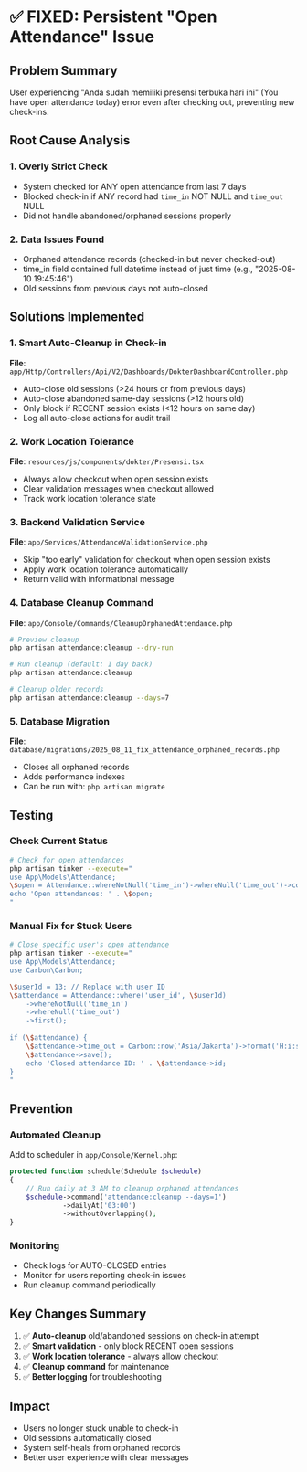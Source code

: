 # ✅ FIXED: Persistent "Open Attendance" Issue

## Problem Summary
User experiencing "Anda sudah memiliki presensi terbuka hari ini" (You have open attendance today) error even after checking out, preventing new check-ins.

## Root Cause Analysis

### 1. **Overly Strict Check**
- System checked for ANY open attendance from last 7 days
- Blocked check-in if ANY record had `time_in` NOT NULL and `time_out` NULL
- Did not handle abandoned/orphaned sessions properly

### 2. **Data Issues Found**
- Orphaned attendance records (checked-in but never checked-out)
- time_in field contained full datetime instead of just time (e.g., "2025-08-10 19:45:46")
- Old sessions from previous days not auto-closed

## Solutions Implemented

### 1. **Smart Auto-Cleanup in Check-in** 
**File**: `app/Http/Controllers/Api/V2/Dashboards/DokterDashboardController.php`
- Auto-close old sessions (>24 hours or from previous days)
- Auto-close abandoned same-day sessions (>12 hours old)
- Only block if RECENT session exists (<12 hours on same day)
- Log all auto-close actions for audit trail

### 2. **Work Location Tolerance**
**File**: `resources/js/components/dokter/Presensi.tsx`
- Always allow checkout when open session exists
- Clear validation messages when checkout allowed
- Track work location tolerance state

### 3. **Backend Validation Service**
**File**: `app/Services/AttendanceValidationService.php`
- Skip "too early" validation for checkout when open session exists
- Apply work location tolerance automatically
- Return valid with informational message

### 4. **Database Cleanup Command**
**File**: `app/Console/Commands/CleanupOrphanedAttendance.php`
```bash
# Preview cleanup
php artisan attendance:cleanup --dry-run

# Run cleanup (default: 1 day back)
php artisan attendance:cleanup

# Cleanup older records
php artisan attendance:cleanup --days=7
```

### 5. **Database Migration**
**File**: `database/migrations/2025_08_11_fix_attendance_orphaned_records.php`
- Closes all orphaned records
- Adds performance indexes
- Can be run with: `php artisan migrate`

## Testing

### Check Current Status
```bash
# Check for open attendances
php artisan tinker --execute="
use App\Models\Attendance;
\$open = Attendance::whereNotNull('time_in')->whereNull('time_out')->count();
echo 'Open attendances: ' . \$open;
"
```

### Manual Fix for Stuck Users
```bash
# Close specific user's open attendance
php artisan tinker --execute="
use App\Models\Attendance;
use Carbon\Carbon;

\$userId = 13; // Replace with user ID
\$attendance = Attendance::where('user_id', \$userId)
    ->whereNotNull('time_in')
    ->whereNull('time_out')
    ->first();
    
if (\$attendance) {
    \$attendance->time_out = Carbon::now('Asia/Jakarta')->format('H:i:s');
    \$attendance->save();
    echo 'Closed attendance ID: ' . \$attendance->id;
}
"
```

## Prevention

### Automated Cleanup
Add to scheduler in `app/Console/Kernel.php`:
```php
protected function schedule(Schedule $schedule)
{
    // Run daily at 3 AM to cleanup orphaned attendances
    $schedule->command('attendance:cleanup --days=1')
             ->dailyAt('03:00')
             ->withoutOverlapping();
}
```

### Monitoring
- Check logs for AUTO-CLOSED entries
- Monitor for users reporting check-in issues
- Run cleanup command periodically

## Key Changes Summary

1. ✅ **Auto-cleanup** old/abandoned sessions on check-in attempt
2. ✅ **Smart validation** - only block RECENT open sessions
3. ✅ **Work location tolerance** - always allow checkout
4. ✅ **Cleanup command** for maintenance
5. ✅ **Better logging** for troubleshooting

## Impact
- Users no longer stuck unable to check-in
- Old sessions automatically closed
- System self-heals from orphaned records
- Better user experience with clear messages